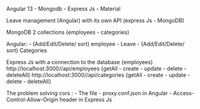 Angular 13 - Mongodb - Express Js - Material

Leave management (Angular) with its own API (express Js - MongoDB)

MongoDB 2 collections {employees - categories)

Angular:
    - (Add/Edit/Delete/ sort) employee - Leave
    - (Add/Edit/Delete/ sort) Categories

Express Js with a connection to the database {employees)
http://localhost:3000//api/employees {getAll - create - update - delete - deleteAll}
http://localhost:3000//api/categories {getAll - create - update - delete - deleteAll}


The problem solving cors : 
    - The file - proxy.conf.json in Angular
    - Access-Control-Allow-Origin header in Express Js


